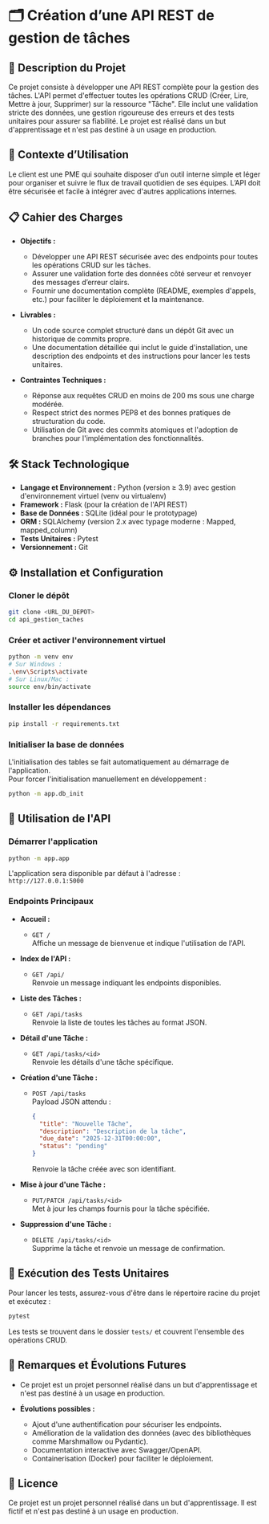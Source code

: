 # 🗂️ Création d’une API REST de gestion de tâches

## 🧠 Description du Projet
Ce projet consiste à développer une API REST complète pour la gestion des tâches. L'API permet d'effectuer toutes les opérations CRUD (Créer, Lire, Mettre à jour, Supprimer) sur la ressource "Tâche". Elle inclut une validation stricte des données, une gestion rigoureuse des erreurs et des tests unitaires pour assurer sa fiabilité. Le projet est réalisé dans un but d'apprentissage et n'est pas destiné à un usage en production.

## 🎯 Contexte d’Utilisation
Le client est une PME qui souhaite disposer d’un outil interne simple et léger pour organiser et suivre le flux de travail quotidien de ses équipes. L’API doit être sécurisée et facile à intégrer avec d'autres applications internes.

## 📋 Cahier des Charges
- **Objectifs :**
  - Développer une API REST sécurisée avec des endpoints pour toutes les opérations CRUD sur les tâches.
  - Assurer une validation forte des données côté serveur et renvoyer des messages d’erreur clairs.
  - Fournir une documentation complète (README, exemples d'appels, etc.) pour faciliter le déploiement et la maintenance.

- **Livrables :**
  - Un code source complet structuré dans un dépôt Git avec un historique de commits propre.
  - Une documentation détaillée qui inclut le guide d'installation, une description des endpoints et des instructions pour lancer les tests unitaires.

- **Contraintes Techniques :**
  - Réponse aux requêtes CRUD en moins de 200 ms sous une charge modérée.
  - Respect strict des normes PEP8 et des bonnes pratiques de structuration du code.
  - Utilisation de Git avec des commits atomiques et l'adoption de branches pour l'implémentation des fonctionnalités.

## 🛠️ Stack Technologique
- **Langage et Environnement :** Python (version ≥ 3.9) avec gestion d'environnement virtuel (venv ou virtualenv)
- **Framework :** Flask (pour la création de l'API REST)
- **Base de Données :** SQLite (idéal pour le prototypage)
- **ORM :** SQLAlchemy (version 2.x avec typage moderne : Mapped, mapped_column)
- **Tests Unitaires :** Pytest
- **Versionnement :** Git

## ⚙️ Installation et Configuration

### Cloner le dépôt
```bash
git clone <URL_DU_DEPOT>
cd api_gestion_taches
```

### Créer et activer l'environnement virtuel
```bash
python -m venv env
# Sur Windows :
.\env\Scripts\activate
# Sur Linux/Mac :
source env/bin/activate
```

### Installer les dépendances
```bash
pip install -r requirements.txt
```

### Initialiser la base de données
L'initialisation des tables se fait automatiquement au démarrage de l'application.  
Pour forcer l'initialisation manuellement en développement :
```bash
python -m app.db_init
```

## 🚀 Utilisation de l'API

### Démarrer l'application
```bash
python -m app.app
```
L'application sera disponible par défaut à l'adresse :  
`http://127.0.0.1:5000`

### Endpoints Principaux

- **Accueil :**
  - `GET /`  
    Affiche un message de bienvenue et indique l'utilisation de l'API.

- **Index de l'API :**
  - `GET /api/`  
    Renvoie un message indiquant les endpoints disponibles.

- **Liste des Tâches :**
  - `GET /api/tasks`  
    Renvoie la liste de toutes les tâches au format JSON.

- **Détail d'une Tâche :**
  - `GET /api/tasks/<id>`  
    Renvoie les détails d'une tâche spécifique.

- **Création d'une Tâche :**
  - `POST /api/tasks`  
    Payload JSON attendu :
    ```json
    {
      "title": "Nouvelle Tâche",
      "description": "Description de la tâche",
      "due_date": "2025-12-31T00:00:00",
      "status": "pending"
    }
    ```
    Renvoie la tâche créée avec son identifiant.

- **Mise à jour d'une Tâche :**
  - `PUT/PATCH /api/tasks/<id>`  
    Met à jour les champs fournis pour la tâche spécifiée.

- **Suppression d'une Tâche :**
  - `DELETE /api/tasks/<id>`  
    Supprime la tâche et renvoie un message de confirmation.

## 🧪 Exécution des Tests Unitaires

Pour lancer les tests, assurez-vous d'être dans le répertoire racine du projet et exécutez :
```bash
pytest
```
Les tests se trouvent dans le dossier `tests/` et couvrent l'ensemble des opérations CRUD.

## 🔮 Remarques et Évolutions Futures
- Ce projet est un projet personnel réalisé dans un but d'apprentissage et n'est pas destiné à un usage en production.

- **Évolutions possibles :**
  - Ajout d'une authentification pour sécuriser les endpoints.
  - Amélioration de la validation des données (avec des bibliothèques comme Marshmallow ou Pydantic).
  - Documentation interactive avec Swagger/OpenAPI.
  - Containerisation (Docker) pour faciliter le déploiement.

## 📄 Licence
Ce projet est un projet personnel réalisé dans un but d'apprentissage. Il est fictif et n'est pas destiné à un usage en production.

